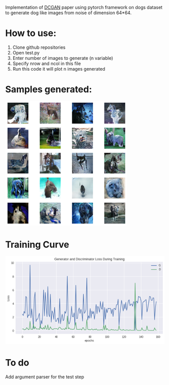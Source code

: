 Implementation of [DCGAN](https://arxiv.org/abs/1511.06434.pdf) paper using pytorch framework on dogs dataset to generate dog like images from noise of dimension 64*64.

# How to use:
1. Clone github repositories 
2. Open test.py
3. Enter number of images to generate (n variable)
4. Specify nrow and ncol in this file 
5. Run this code it will plot n images generated

# Samples generated:
![](https://github.com/sanchit2843/GAN-applications/blob/master/DCGAN/results/generated.png)

# Training Curve
![](https://github.com/sanchit2843/GAN-applications/blob/master/DCGAN/results/Generator_train.png)
# To do
Add argument parser for the test step

